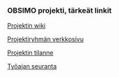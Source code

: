 ### OBSIMO projekti, tärkeät linkit

[Projektin wiki](https://gitlab.labranet.jamk.fi/PRJTEAM-G/gg/wikis/home)

[Projektiryhmän verkkosivu](http://prjteam-g.pages.labranet.jamk.fi/gg/)

[Projektin tilanne](https://gitlab.labranet.jamk.fi/PRJTEAM-G/gg/blob/master/current-project-status.md)

[Työajan seuranta](https://gitlab.labranet.jamk.fi/PRJTEAM-G/gg/wikis/tyoajan-seuranta)